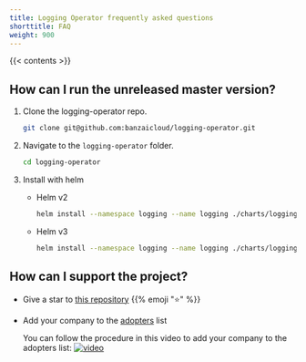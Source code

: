 ```yaml
---
title: Logging Operator frequently asked questions
shorttitle: FAQ
weight: 900
---
```


{{< contents >}}

## How can I run the unreleased master version?

1. Clone the logging-operator repo.

    ```bash
    git clone git@github.com:banzaicloud/logging-operator.git
    ```

1. Navigate to the `logging-operator` folder.

    ```bash
    cd logging-operator
    ```

1. Install with helm

    - Helm v2

        ```bash
        helm install --namespace logging --name logging ./charts/logging-operator --set image.tag=master
        ```

    - Helm v3

        ```bash
        helm install --namespace logging --name logging ./charts/logging-operator --set createCustomResource=false --set image.tag=master
        ```

## How can I support the project?

- Give a star to [this repository](https://github.com/banzaicloud/logging-operator) {{% emoji ":star:" %}}
- Add your company to the [adopters](https://github.com/banzaicloud/logging-operator/blob/master/ADOPTERS.md) list

  You can follow the procedure in this video to add your company to the adopters list:
  [![video](http://img.youtube.com/vi/2iaK8adpwfk/0.jpg)](http://www.youtube.com/watch?v=2iaK8adpwfk)
